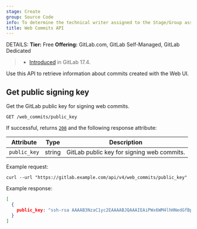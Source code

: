 ```yaml
---
stage: Create
group: Source Code
info: To determine the technical writer assigned to the Stage/Group associated with this page, see https://handbook.gitlab.com/handbook/product/ux/technical-writing/#assignments
title: Web Commits API
---
```


DETAILS:
**Tier:** Free
**Offering:** GitLab.com, GitLab Self-Managed, GitLab Dedicated

> - [Introduced](https://gitlab.com/gitlab-org/gitlab/-/issues/442533) in GitLab 17.4.

Use this API to retrieve information about commits created with the Web UI.

## Get public signing key

Get the GitLab public key for signing web commits.

```plaintext
GET /web_commits/public_key
```

If successful, returns [`200`](rest/troubleshooting.md#status-codes) and the following
response attribute:

| Attribute    | Type   | Description                                 |
|--------------|--------|---------------------------------------------|
| `public_key` | string | GitLab public key for signing web commits.  |

Example request:

```shell
curl --url "https://gitlab.example.com/api/v4/web_commits/public_key"
```

Example response:

```json
[
  {
    public_key: "ssh-rsa AAAAB3NzaC1yc2EAAAABJQAAAIEAiPWx6WM4lhHNedGfBpPJNPpZ7yKu+dnn1SJejgt4596k6YjzGGphH2TUxwKzxcKDKKezwkpfnxPkSMkuEspGRt/aZZ9wa++Oi7Qkr8prgHc4soW6NUlfDzpvZK2H5E7eQaSeP3SAwGmQKUFHCddNaP0L+hM7zhFNzjFvpaMgJw0=\""
  }
]
```
